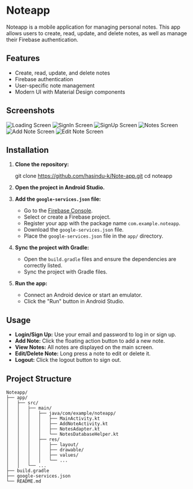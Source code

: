 # Noteapp

Noteapp is a mobile application for managing personal notes. This app allows users to create, read, update, and delete notes, as well as manage their Firebase authentication.

## Features

- Create, read, update, and delete notes
- Firebase authentication
- User-specific note management
- Modern UI with Material Design components

## Screenshots

![Loading Screen](screenshots/loading.jpg)
![SignIn Screen](screenshots/signin.jpg)
![SignUp Screen](screenshots/signup.jpg)
![Notes Screen](screenshots/notes.jpg)
![Add Note Screen](screenshots/add_note.jpg)
![Edit Note Screen](screenshots/edit_note.jpg)

## Installation

1. **Clone the repository:**

   git clone https://github.com/hasindu-k/Note-app.git
   cd noteapp

2. **Open the project in Android Studio.**

3. **Add the `google-services.json` file:**

   - Go to the [Firebase Console](https://console.firebase.google.com/).
   - Select or create a Firebase project.
   - Register your app with the package name `com.example.noteapp`.
   - Download the `google-services.json` file.
   - Place the `google-services.json` file in the `app/` directory.

4. **Sync the project with Gradle:**

   - Open the `build.gradle` files and ensure the dependencies are correctly listed.
   - Sync the project with Gradle files.

5. **Run the app:**

   - Connect an Android device or start an emulator.
   - Click the "Run" button in Android Studio.

## Usage

- **Login/Sign Up:** Use your email and password to log in or sign up.
- **Add Note:** Click the floating action button to add a new note.
- **View Notes:** All notes are displayed on the main screen.
- **Edit/Delete Note:** Long press a note to edit or delete it.
- **Logout:** Click the logout button to sign out.

## Project Structure

```plaintext
Noteapp/
├── app/
│   ├── src/
│   │   ├── main/
│   │   │   ├── java/com/example/noteapp/
│   │   │   │   ├── MainActivity.kt
│   │   │   │   ├── AddNoteActivity.kt
│   │   │   │   ├── NotesAdapter.kt
│   │   │   │   └── NotesDatabaseHelper.kt
│   │   │   ├── res/
│   │   │   │   ├── layout/
│   │   │   │   ├── drawable/
│   │   │   │   ├── values/
│   │   │   │   └── ...
│   │   └── ...
├── build.gradle
├── google-services.json
└── README.md
